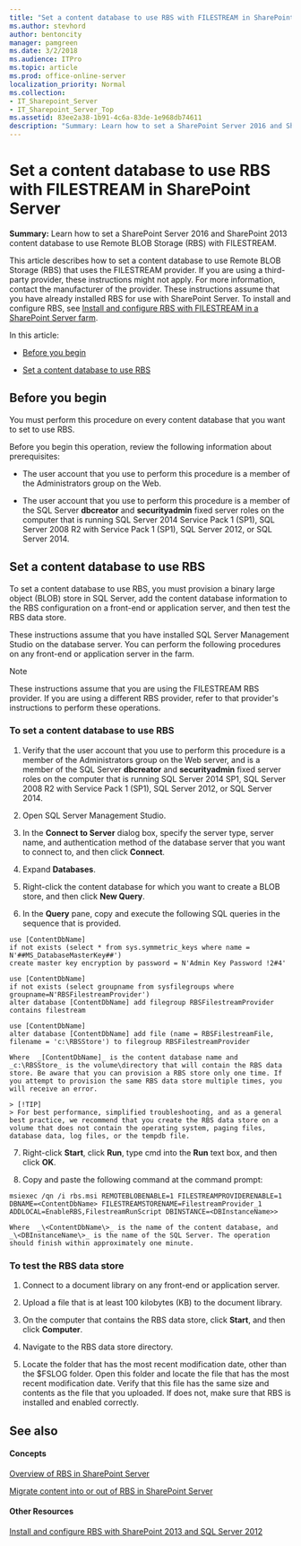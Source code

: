 ```yaml
---
title: "Set a content database to use RBS with FILESTREAM in SharePoint Server"
ms.author: stevhord
author: bentoncity
manager: pamgreen
ms.date: 3/2/2018
ms.audience: ITPro
ms.topic: article
ms.prod: office-online-server
localization_priority: Normal
ms.collection:
- IT_Sharepoint_Server
- IT_Sharepoint_Server_Top
ms.assetid: 83ee2a38-1b91-4c6a-83de-1e968db74611
description: "Summary: Learn how to set a SharePoint Server 2016 and SharePoint 2013 content database to use Remote BLOB Storage (RBS) with FILESTREAM."
---
```


# Set a content database to use RBS with FILESTREAM in SharePoint Server

 **Summary:** Learn how to set a SharePoint Server 2016 and SharePoint 2013 content database to use Remote BLOB Storage (RBS) with FILESTREAM. 
  
This article describes how to set a content database to use Remote BLOB Storage (RBS) that uses the FILESTREAM provider. If you are using a third-party provider, these instructions might not apply. For more information, contact the manufacturer of the provider. These instructions assume that you have already installed RBS for use with SharePoint Server. To install and configure RBS, see [Install and configure RBS with FILESTREAM in a SharePoint Server farm](install-and-configure-rbs.md). 
  
In this article:
  
- [Before you begin](#begin)
    
- [Set a content database to use RBS](#proc1)
    
## Before you begin
<a name="begin"> </a>

You must perform this procedure on every content database that you want to set to use RBS.
  
Before you begin this operation, review the following information about prerequisites:
  
- The user account that you use to perform this procedure is a member of the Administrators group on the Web.
    
- The user account that you use to perform this procedure is a member of the SQL Server **dbcreator** and **securityadmin** fixed server roles on the computer that is running SQL Server 2014 Service Pack 1 (SP1), SQL Server 2008 R2 with Service Pack 1 (SP1), SQL Server 2012, or SQL Server 2014. 
    
## Set a content database to use RBS
<a name="proc1"> </a>

To set a content database to use RBS, you must provision a binary large object (BLOB) store in SQL Server, add the content database information to the RBS configuration on a front-end or application server, and then test the RBS data store. 
  
These instructions assume that you have installed SQL Server Management Studio on the database server. You can perform the following procedures on any front-end or application server in the farm. 
  
> [!NOTE]
> These instructions assume that you are using the FILESTREAM RBS provider. If you are using a different RBS provider, refer to that provider's instructions to perform these operations. 
  
### To set a content database to use RBS

1. Verify that the user account that you use to perform this procedure is a member of the Administrators group on the Web server, and is a member of the SQL Server **dbcreator** and **securityadmin** fixed server roles on the computer that is running SQL Server 2014 SP1, SQL Server 2008 R2 with Service Pack 1 (SP1), SQL Server 2012, or SQL Server 2014. 
    
2. Open SQL Server Management Studio.
    
3. In the **Connect to Server** dialog box, specify the server type, server name, and authentication method of the database server that you want to connect to, and then click **Connect**.
    
4. Expand **Databases**.
    
5. Right-click the content database for which you want to create a BLOB store, and then click **New Query**.
    
6. In the **Query** pane, copy and execute the following SQL queries in the sequence that is provided. 
    
  ```
  use [ContentDbName]
  if not exists (select * from sys.symmetric_keys where name = N'##MS_DatabaseMasterKey##')
  create master key encryption by password = N'Admin Key Password !2#4'
  ```

  ```
  use [ContentDbName]
  if not exists (select groupname from sysfilegroups where groupname=N'RBSFilestreamProvider')
  alter database [ContentDbName] add filegroup RBSFilestreamProvider contains filestream
  
  ```

  ```
  use [ContentDbName]
  alter database [ContentDbName] add file (name = RBSFilestreamFile, filename = 'c:\RBSStore') to filegroup RBSFilestreamProvider
  ```

    Where  _[ContentDbName]_ is the content database name and  _c:\RBSStore_ is the volume\directory that will contain the RBS data store. Be aware that you can provision a RBS store only one time. If you attempt to provision the same RBS data store multiple times, you will receive an error. 
    
    > [!TIP]
    > For best performance, simplified troubleshooting, and as a general best practice, we recommend that you create the RBS data store on a volume that does not contain the operating system, paging files, database data, log files, or the tempdb file. 
  
7. Right-click **Start**, click **Run**, type cmd into the **Run** text box, and then click **OK**.
    
8. Copy and paste the following command at the command prompt: 
    
  ```
  msiexec /qn /i rbs.msi REMOTEBLOBENABLE=1 FILESTREAMPROVIDERENABLE=1 DBNAME=<ContentDbName> FILESTREAMSTORENAME=FilestreamProvider_1 ADDLOCAL=EnableRBS,FilestreamRunScript DBINSTANCE=<DBInstanceName>>
  
  ```

    Where  _\<ContentDbName\>_ is the name of the content database, and  _\<DBInstanceName\>_ is the name of the SQL Server. The operation should finish within approximately one minute. 
    
### To test the RBS data store

1. Connect to a document library on any front-end or application server.
    
2. Upload a file that is at least 100 kilobytes (KB) to the document library.
    
3. On the computer that contains the RBS data store, click **Start**, and then click **Computer**. 
    
4. Navigate to the RBS data store directory.
    
5. Locate the folder that has the most recent modification date, other than the $FSLOG folder. Open this folder and locate the file that has the most recent modification date. Verify that this file has the same size and contents as the file that you uploaded. If does not, make sure that RBS is installed and enabled correctly.
    
## See also
<a name="proc1"> </a>

#### Concepts

[Overview of RBS in SharePoint Server](rbs-overview.md)
  
[Migrate content into or out of RBS in SharePoint Server](migrate-content-into-or-out-of-rbs.md)
#### Other Resources

[Install and configure RBS with SharePoint 2013 and SQL Server 2012](http://blogs.technet.com/b/bogdang/archive/2014/12/04/install-and-configure-rbs-with-sharepoint-2013-and-sql-server-2012.aspx)

